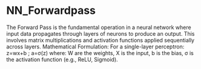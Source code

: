 # NN_Forwardpass
The Forward Pass is the fundamental operation in a neural network where input data propagates through layers of neurons to produce an output. This involves matrix multiplications and activation functions applied sequentially across layers.
 Mathematical Formulation:
For a single-layer perceptron:  z=wx+b  ; a=σ(z)
where:
W are the weights,
X is the input,
b is the bias,
σ is the activation function (e.g., ReLU, Sigmoid).
